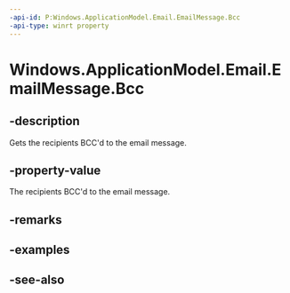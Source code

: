 ```yaml
---
-api-id: P:Windows.ApplicationModel.Email.EmailMessage.Bcc
-api-type: winrt property
---
```


<!-- Property syntax
public Windows.Foundation.Collections.IVector<Windows.ApplicationModel.Email.EmailRecipient> Bcc { get; }
-->

# Windows.ApplicationModel.Email.EmailMessage.Bcc

## -description
Gets the recipients BCC'd to the email message.

## -property-value
The recipients BCC'd to the email message.

## -remarks

## -examples

## -see-also
